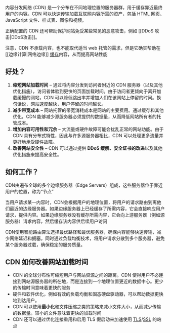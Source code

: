 内容分发网络 (CDN) 是一个分布在不同地理位置的服务器群，用于缓存靠近最终用户的内容。CDN 可以快速传输加载互联网内容所需的资产，包括 HTML 网页、JavaScript 文件、样式表、图像和视频。

正确配置的 CDN 还可帮助保护网站免受某些常见的恶意攻击，例如 [[DDoS 攻击|DDoS攻击]]。

注意，CDN 不承载内容，也不能取代适当 web 托管的需求，但是它确实帮助在[[边缘计算|网络边缘]] [缓存](https://www.cloudflare.com/learning/cdn/what-is-caching/)内容，从而提高网站性能

## 好处？

1. **缩短网站加载时间** – 通过将内容分发到访问者附近的 CDN 服务器（以及其他优化措施），访问者体验到更快的页面加载时间。由于访问者更倾向于离开加载缓慢的网站，CDN 可以降低跳出率并增加人们在该网站上停留的时间。换句话说，网站速度越快，用户停留的时间越长。
2. **减少带宽成本** – 网站托管的带宽消耗成本是网站的主要费用。通过缓存和其他优化，CDN 能够减少源服务器必须提供的数据量，从而降低网站所有者的托管成本。
3. **增加内容可用性和冗余** – 大流量或硬件故障可能会扰乱正常的网站功能。由于 CDN 具有分布式特性，因此与许多源服务器相比，CDN 可以处理更多流量并更好地承受硬件故障。
4. **改善网站安全性** – CDN 可以通过提供 **DDoS 缓解、安全证书的改进**以及其他优化措施来提高安全性。

## 如何工作？

CDN由遍布全球的多个边缘服务器（Edge Servers）组成，这些服务器位于靠近用户的位置，称为“节点”

当用户请求某一内容时，CDN会根据用户的地理位置，将用户的请求路由到离他们最近的边缘服务器。如果边缘服务器上已经缓存了所需内容，它会直接响应用户请求，提供内容。如果边缘服务器没有缓存所需内容，它会向上游服务器（例如源服务器）请求内容，然后缓存该内容供后续用户访问

CDN使用智能路由算法选择最优路径和最优服务器，确保内容能够快速传输，减少网络延迟和拥塞。同时通过负载均衡技术，将用户请求分散到多个服务器，避免某个服务器过载，确保稳定的服务质量。

## CDN 如何改善网站加载时间

-   CDN 的全球分布性可缩短用户与网站资源之间的距离。CDN 使得用户不必连接到网站源服务器的所在地，而是连接到一个地理位置更近的数据中心。更少的传输时间意味着更快的服务
-   硬件和软件优化，例如有效的负载均衡和固态硬盘驱动器，可以帮助数据更快地到达用户。
-   CDN 可以使用**最小化**和文件压缩之类的策略来减小文件大小，从而减少传输的数据量。较小的文件意味着更快的加载时间
-   CDN 还可以通过优化连接重用和启用 TLS 假启动来加速使用 [TLS](https://www.cloudflare.com/learning/ssl/transport-layer-security-tls/)/[SSL](https://www.cloudflare.com/learning/ssl/what-is-ssl/) 的站点
